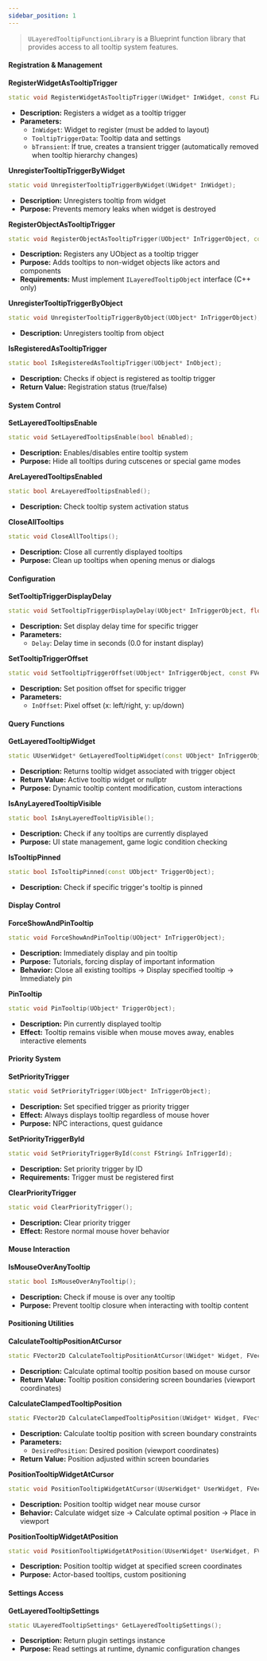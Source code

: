 ```yaml
---
sidebar_position: 1
---
```

> `ULayeredTooltipFunctionLibrary` is a Blueprint function library that provides access to all tooltip system features.

#### Registration & Management

**RegisterWidgetAsTooltipTrigger**

```cpp
static void RegisterWidgetAsTooltipTrigger(UWidget* InWidget, const FLayeredToolTipTriggerData& TooltipTriggerData, bool bTransient = false);
```

- **Description:** Registers a widget as a tooltip trigger
- **Parameters:**
    - `InWidget`: Widget to register (must be added to layout)
    - `TooltipTriggerData`: Tooltip data and settings
    - `bTransient`: If true, creates a transient trigger (automatically removed when tooltip hierarchy changes)

**UnregisterTooltipTriggerByWidget**

```cpp
static void UnregisterTooltipTriggerByWidget(UWidget* InWidget);
```

- **Description:** Unregisters tooltip from widget
- **Purpose:** Prevents memory leaks when widget is destroyed

**RegisterObjectAsTooltipTrigger**

```cpp
static void RegisterObjectAsTooltipTrigger(UObject* InTriggerObject, const FLayeredToolTipTriggerData& TooltipTriggerData, bool bTransient = false);
```

- **Description:** Registers any UObject as a tooltip trigger
- **Purpose:** Adds tooltips to non-widget objects like actors and components
- **Requirements:** Must implement `ILayeredTooltipObject` interface (C++ only)

**UnregisterTooltipTriggerByObject**

```cpp
static void UnregisterTooltipTriggerByObject(UObject* InTriggerObject);
```

- **Description:** Unregisters tooltip from object

**IsRegisteredAsTooltipTrigger**

```cpp
static bool IsRegisteredAsTooltipTrigger(UObject* InObject);
```

- **Description:** Checks if object is registered as tooltip trigger
- **Return Value:** Registration status (true/false)

#### System Control

**SetLayeredTooltipsEnable**

```cpp
static void SetLayeredTooltipsEnable(bool bEnabled);
```

- **Description:** Enables/disables entire tooltip system
- **Purpose:** Hide all tooltips during cutscenes or special game modes

**AreLayeredTooltipsEnabled**

```cpp
static bool AreLayeredTooltipsEnabled();
```

- **Description:** Check tooltip system activation status

**CloseAllTooltips**

```cpp
static void CloseAllTooltips();
```

- **Description:** Close all currently displayed tooltips
- **Purpose:** Clean up tooltips when opening menus or dialogs

#### Configuration

**SetTooltipTriggerDisplayDelay**

```cpp
static void SetTooltipTriggerDisplayDelay(UObject* InTriggerObject, float Delay);
```

- **Description:** Set display delay time for specific trigger
- **Parameters:**
    - `Delay`: Delay time in seconds (0.0 for instant display)

**SetTooltipTriggerOffset**

```cpp
static void SetTooltipTriggerOffset(UObject* InTriggerObject, const FVector2D& InOffset);
```

- **Description:** Set position offset for specific trigger
- **Parameters:**
    - `InOffset`: Pixel offset (x: left/right, y: up/down)

#### Query Functions

**GetLayeredTooltipWidget**

```cpp
static UUserWidget* GetLayeredTooltipWidget(const UObject* InTriggerObject);
```

- **Description:** Returns tooltip widget associated with trigger object
- **Return Value:** Active tooltip widget or nullptr
- **Purpose:** Dynamic tooltip content modification, custom interactions

**IsAnyLayeredTooltipVisible**

```cpp
static bool IsAnyLayeredTooltipVisible();
```

- **Description:** Check if any tooltips are currently displayed
- **Purpose:** UI state management, game logic condition checking

**IsTooltipPinned**

```cpp
static bool IsTooltipPinned(const UObject* TriggerObject);
```

- **Description:** Check if specific trigger's tooltip is pinned

#### Display Control

**ForceShowAndPinTooltip**

```cpp
static void ForceShowAndPinTooltip(UObject* InTriggerObject);
```

- **Description:** Immediately display and pin tooltip
- **Purpose:** Tutorials, forcing display of important information
- **Behavior:** Close all existing tooltips → Display specified tooltip → Immediately pin

**PinTooltip**

```cpp
static void PinTooltip(UObject* TriggerObject);
```

- **Description:** Pin currently displayed tooltip
- **Effect:** Tooltip remains visible when mouse moves away, enables interactive elements

#### Priority System

**SetPriorityTrigger**

```cpp
static void SetPriorityTrigger(UObject* InTriggerObject);
```

- **Description:** Set specified trigger as priority trigger
- **Effect:** Always displays tooltip regardless of mouse hover
- **Purpose:** NPC interactions, quest guidance

**SetPriorityTriggerById**

```cpp
static void SetPriorityTriggerById(const FString& InTriggerId);
```

- **Description:** Set priority trigger by ID
- **Requirements:** Trigger must be registered first

**ClearPriorityTrigger**

```cpp
static void ClearPriorityTrigger();
```

- **Description:** Clear priority trigger
- **Effect:** Restore normal mouse hover behavior

#### Mouse Interaction

**IsMouseOverAnyTooltip**

```cpp
static bool IsMouseOverAnyTooltip();
```

- **Description:** Check if mouse is over any tooltip
- **Purpose:** Prevent tooltip closure when interacting with tooltip content

#### Positioning Utilities

**CalculateTooltipPositionAtCursor**

```cpp
static FVector2D CalculateTooltipPositionAtCursor(UWidget* Widget, FVector2D InOffset);
```

- **Description:** Calculate optimal tooltip position based on mouse cursor
- **Return Value:** Tooltip position considering screen boundaries (viewport coordinates)

**CalculateClampedTooltipPosition**

```cpp
static FVector2D CalculateClampedTooltipPosition(UWidget* Widget, FVector2D InOffset, FVector2D DesiredPosition);
```

- **Description:** Calculate tooltip position with screen boundary constraints
- **Parameters:**
    - `DesiredPosition`: Desired position (viewport coordinates)
- **Return Value:** Position adjusted within screen boundaries

**PositionTooltipWidgetAtCursor**

```cpp
static void PositionTooltipWidgetAtCursor(UUserWidget* UserWidget, FVector2D InOffset);
```

- **Description:** Position tooltip widget near mouse cursor
- **Behavior:** Calculate widget size → Calculate optimal position → Place in viewport

**PositionTooltipWidgetAtPosition**

```cpp
static void PositionTooltipWidgetAtPosition(UUserWidget* UserWidget, FVector2D InOffset, FVector2D DesiredPosition);
```

- **Description:** Position tooltip widget at specified screen coordinates
- **Purpose:** Actor-based tooltips, custom positioning

#### Settings Access

**GetLayeredTooltipSettings**

```cpp
static ULayeredTooltipSettings* GetLayeredTooltipSettings();
```

- **Description:** Return plugin settings instance
- **Purpose:** Read settings at runtime, dynamic configuration changes